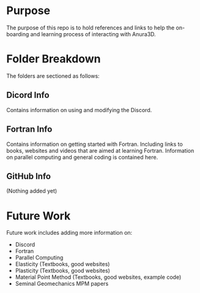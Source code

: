 # Purpose
The purpose of this repo is to hold references and links to help the on-boarding and learning process of interacting with Anura3D.

# Folder Breakdown
The folders are sectioned as follows:

## Dicord Info
Contains information on using and modifying the Discord.

## Fortran Info 
Contains information on getting started with Fortran. Including links to books, websites and videos that are aimed at learning Fortran. Information on parallel computing and general coding is contained here.

## GitHub Info
(Nothing added yet)

# Future Work
Future work includes adding more information on:

* Discord
* Fortran
* Parallel Computing
* Elasticity (Textbooks, good websites)
* Plasticity (Textbooks, good websites)
* Material Point Method (Textbooks, good websites, example code)
* Seminal Geomechanics MPM papers 
 

